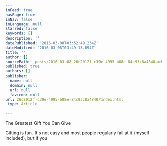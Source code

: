 ```yaml
---
inFeed: true
hasPage: true
inNav: false
inLanguage: null
starred: false
keywords: []
description: ''
datePublished: '2016-03-08T03:52:49.234Z'
dateModified: '2016-03-08T03:49:13.694Z'
title: ''
author: []
sourcePath: _posts/2016-03-08-26c2012f-c39e-4995-b08e-84c93c8a4840.md
published: true
authors: []
publisher:
  name: null
  domain: null
  url: null
  favicon: null
url: 26c2012f-c39e-4995-b08e-84c93c8a4840/index.html
_type: Article

---
```

The Greatest Gift You Can Give

Gifting is fun.  It's not easy and most people regularly fail at it (myself included), but if you